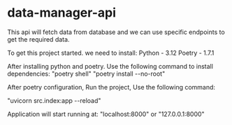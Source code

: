 # data-manager-api

This api will fetch data from database and we can use specific endpoints to get the required data.

To get this project started.
we need to install:
Python - 3.12
Poetry - 1.7.1

After installing python and poetry. Use the following command to install dependencies:
"poetry shell"
"poetry install --no-root"

After poetry configuration, Run the project, Use the following command:

"uvicorn src.index:app --reload"

Application will start running at:
"localhost:8000" or "127.0.0.1:8000"
